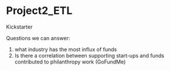# Project2_ETL

Kickstarter

Questions we can answer: 
1. what industry has the most influx of funds
2. Is there a correlation between supporting start-ups and funds contributed to philanthropy work (GoFundMe)

